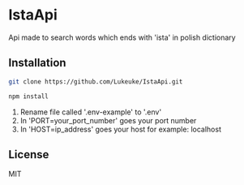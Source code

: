 # IstaApi
Api made to search words which ends with 'ista' in polish dictionary

## Installation

```bash
git clone https://github.com/Lukeuke/IstaApi.git
```

```bash
npm install
```

1. Rename file called '.env-example' to '.env'
1. In 'PORT=your_port_number' goes your port number
1. In 'HOST=ip_address' goes your host for example: localhost

## License
MIT
